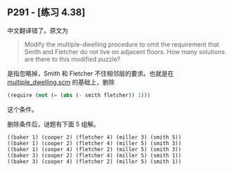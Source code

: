 ## P291 - [练习 4.38]

中文翻译错了。原文为

> Modify the multiple-dwelling procedure to omit the requirement that Smith and Fletcher do not live on adjacent floors. How many solutions are there to this modified puzzle?

是指忽略掉，Smith 和 Fletcher 不住相邻层的要求。也就是在 [multiple_dwelling.scm](./multiple_dwelling.scm) 的基础上，删除

``` Scheme
(require (not (= (abs (- smith fletcher)) 1)))
```
这个条件。

删除条件后，谜题有下面 5 组解。

```
((baker 1) (cooper 2) (fletcher 4) (miller 3) (smith 5)) 
((baker 1) (cooper 2) (fletcher 4) (miller 5) (smith 3)) 
((baker 1) (cooper 4) (fletcher 2) (miller 5) (smith 3)) 
((baker 3) (cooper 2) (fletcher 4) (miller 5) (smith 1)) 
((baker 3) (cooper 4) (fletcher 2) (miller 5) (smith 1))
```
